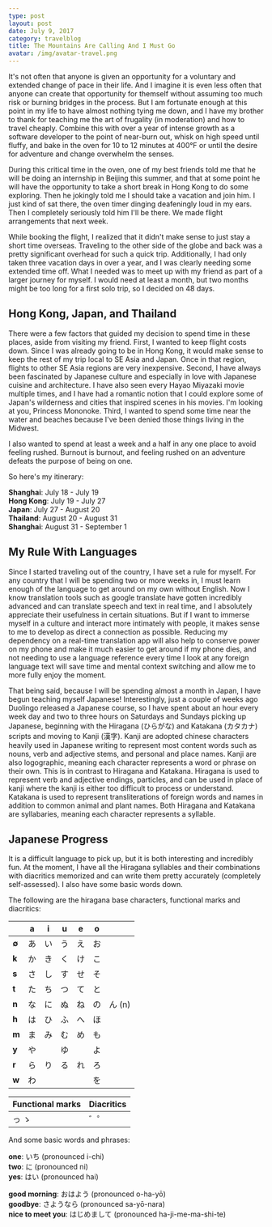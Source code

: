 ```yaml
---
type: post
layout: post
date: July 9, 2017
category: travelblog
title: The Mountains Are Calling And I Must Go
avatar: /img/avatar-travel.png
---
```


It's not often that anyone is given an opportunity for a voluntary and extended change of pace in their life. And I imagine it is even less often that anyone can create that opportunity for themself without assuming too much risk or burning bridges in the process. But I am fortunate enough at this point in my life to have almost nothing tying me down, and I have my brother to thank for teaching me the art of frugality (in moderation) and how to travel cheaply. Combine this with over a year of intense growth as a software developer to the point of near-burn out, whisk on high speed until fluffy, and bake in the oven for 10 to 12 minutes at 400°F or until the desire for adventure and change overwhelm the senses.

During this critical time in the oven, one of my best friends told me that he will be doing an internship in Beijing this summer, and that at some point he will have the opportunity to take a short break in Hong Kong to do some exploring. Then he jokingly told me I should take a vacation and join him. I just kind of sat there, the oven timer dinging deafeningly loud in my ears. Then I completely seriously told him I'll be there. We made flight arrangements that next week.

While booking the flight, I realized that it didn't make sense to just stay a short time overseas. Traveling to the other side of the globe and back was a pretty significant overhead for such a quick trip. Additionally, I had only taken three vacation days in over a year, and I was clearly needing some extended time off. What I needed was to meet up with my friend as part of a larger journey for myself. I would need at least a month, but two months might be too long for a first solo trip, so I decided on 48 days.

## Hong Kong, Japan, and Thailand
There were a few factors that guided my decision to spend time in these places, aside from visiting my friend. First, I wanted to keep flight costs down. Since I was already going to be in Hong Kong, it would make sense to keep the rest of my trip local to SE Asia and Japan. Once in that region, flights to other SE Asia regions are very inexpensive. Second, I have always been fascinated by Japanese culture and especially in love with Japanese cuisine and architecture. I have also seen every Hayao Miyazaki movie multiple times, and I have had a romantic notion that I could explore some of Japan's wilderness and cities that inspired scenes in his movies. I'm looking at you, Princess Mononoke. Third, I wanted to spend some time near the water and beaches because I've been denied those things living in the Midwest. 

I also wanted to spend at least a week and a half in any one place to avoid feeling rushed. Burnout is burnout, and feeling rushed on an adventure defeats the purpose of being on one.

So here's my itinerary:

**Shanghai**: July 18 - July 19  
**Hong Kong**: July 19 - July 27  
**Japan**: July 27 - August 20  
**Thailand**: August 20 - August 31  
**Shanghai**: August 31 - September 1

## My Rule With Languages
Since I started traveling out of the country, I have set a rule for myself. For any country that I will be spending two or more weeks in, I must learn enough of the language to get around on my own without English. Now I know translation tools such as google translate have gotten incredibly advanced and can translate speech and text in real time, and I absolutely appreciate their usefulness in certain situations. But if I want to immerse myself in a culture and interact more intimately with people, it makes sense to me to develop as direct a connection as possible. Reducing my dependency on a real-time translation app will also help to conserve power on my phone and make it much easier to get around if my phone dies, and not needing to use a language reference every time I look at any foreign language text will save time and mental context switching and allow me to more fully enjoy the moment.

That being said, because I will be spending almost a month in Japan, I have begun teaching myself Japanese! Interestingly, just a couple of weeks ago Duolingo released a Japanese course, so I have spent about an hour every week day and two to three hours on Saturdays and Sundays picking up Japanese, beginning with the Hiragana (ひらがな) and Katakana (カタカナ) scripts and moving to Kanji (漢字). Kanji are adopted chinese characters heavily used in Japanese writing to represent most content words such as nouns, verb and adjective stems, and personal and place names. Kanji are also logographic, meaning each character represents a word or phrase on their own. This is in contrast to Hiragana and Katakana. Hiragana is used to represent verb and adjective endings, particles, and can be used in place of kanji where the kanji is either too difficult to process or understand. Katakana is used to represent transliterations of foreign words and names in addition to common animal and plant names. Both Hiragana and Katakana are syllabaries, meaning each character represents a syllable.

## Japanese Progress
It is a difficult language to pick up, but it is both interesting and incredibly fun. At the moment, I have all the Hiragana syllables and their combinations with diacritics memorized and can write them pretty accurately (completely self-assessed). I also have some basic words down.

The following are the hiragana base characters, functional marks and diacritics:

  |  |a |i |u |e |o| |
  |--|--|--|--|--|--|--|
  |**∅** |あ|い|う|え|お||
  |**k** |か|き|く|け|こ||
  |**s** |さ|し|す|せ|そ||
  |**t** |た|ち|つ|て|と||
  |**n** |な|に|ぬ|ね|の|ん (n)|
  |**h** |は|ひ|ふ|へ|ほ||
  |**m** |ま|み|む|め|も||
  |**y** |や|  |ゆ|  |よ||
  |**r** |ら|り|る|れ|ろ||
  |**w** |わ|  |  |  |を||

  |Functional marks|Diacritics|
  |--|--|
  |っ ゝ| ゛゜|

And some basic words and phrases:

**one**: いち (pronounced i-chi)  
**two**: に (pronounced ni)  
**yes**: はい (pronounced hai)

**good morning**: おはよう (pronounced o-ha-yō)  
**goodbye**: さようなら (pronounced sa-yō-nara)  
**nice to meet you**: はじめまして (pronounced ha-ji-me-ma-shi-te)
